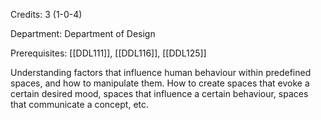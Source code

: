 Credits: 3 (1-0-4)

Department: Department of Design

Prerequisites: [[DDL111]], [[DDL116]], [[DDL125]]

Understanding factors that influence human behaviour within predefined spaces, and how to manipulate them. How to create spaces that evoke a certain desired mood, spaces that influence a certain behaviour, spaces that communicate a concept, etc.